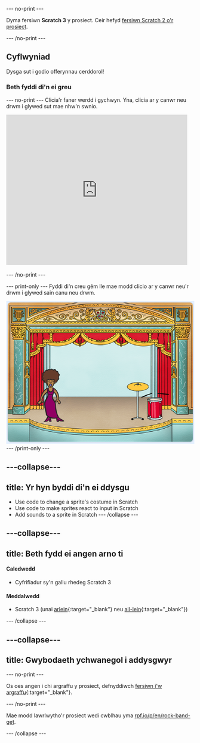\--- no-print \---

Dyma fersiwn **Scratch 3** y prosiect. Ceir hefyd [fersiwn Scratch 2 o'r prosiect](https://projects.raspberrypi.org/en/projects/rock-band-scratch2).

\--- /no-print \---

## Cyflwyniad

Dysga sut i godio offerynnau cerddorol!

### Beth fyddi di'n ei greu

\--- no-print \--- Clicia'r faner werdd i gychwyn. Yna, clicia ar y canwr neu drwm i glywed sut mae nhw'n swnio.

<div class="scratch-preview">
  <iframe allowtransparency="true" width="485" height="402" src="https://scratch.mit.edu/projects/embed/276872220/?autostart=false" frameborder="0" scrolling="no"></iframe>
</div>

\--- /no-print \---

\--- print-only \--- Fyddi di'n creu gêm lle mae modd clicio ar y canwr neu'r drwm i glywed sain canu neu drwm.

![sgrînlun gêm](images/demo.png) \--- /print-only \---

## \---collapse\---

## title: Yr hyn byddi di'n ei ddysgu

+ Use code to change a sprite's costume in Scratch
+ Use code to make sprites react to input in Scratch
+ Add sounds to a sprite in Scratch \--- /collapse \---

## \---collapse\---

## title: Beth fydd ei angen arno ti

#### Caledwedd

+ Cyfrifiadur sy'n gallu rhedeg Scratch 3

#### Meddalwedd

+ Scratch 3 (unai [arlein](http://rpf.io/scratchon){:target="_blank"} neu [all-lein](http://rpf.io/scratchoff){:target="_blank"})

\--- /collapse \---

## \---collapse\---

## title: Gwybodaeth ychwanegol i addysgwyr

\--- no-print \---

Os oes angen i chi argraffu y prosiect, defnyddiwch [fersiwn i'w argraffu](https://projects.raspberrypi.org/en/projects/rock-band/print){:target="_blank"}.

\--- /no-print \---

Mae modd lawrlwytho'r prosiect wedi cwblhau yma [rpf.io/p/en/rock-band-get](http://rpf.io/p/en/rock-band-get).

\--- /collapse \---